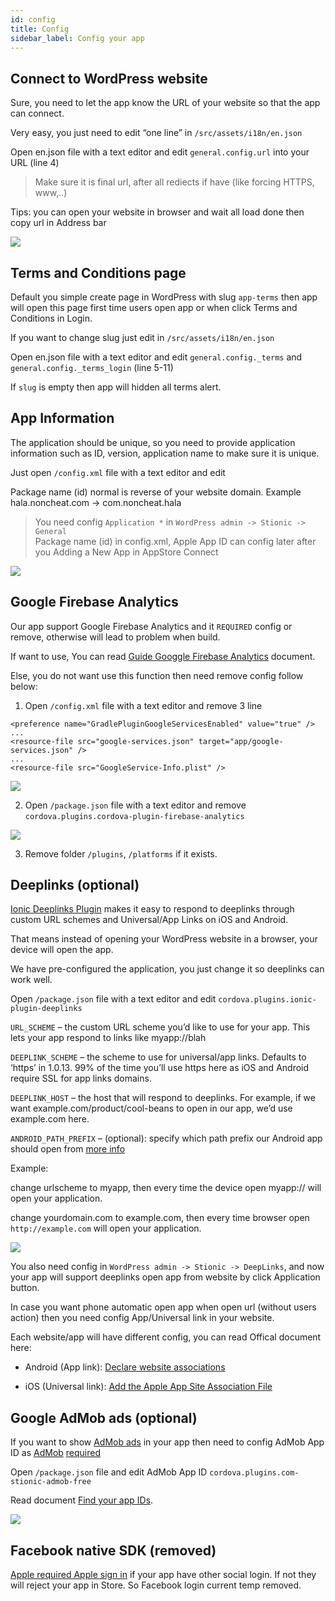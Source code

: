 ```yaml
---
id: config
title: Config
sidebar_label: Config your app
---
```


## Connect to WordPress website

Sure, you need to let the app know the URL of your website so that the app can connect.

Very easy, you just need to edit “one line” in `/src/assets/i18n/en.json`

Open en.json file with a text editor and edit `general.config.url` into your URL (line 4)

> Make sure it is final url, after all rediects if have (like forcing HTTPS, www,..)

Tips: you can open your website in browser and wait all load done then copy url in Address bar

![](/docs/assets/config-website-url.png)

## Terms and Conditions page

Default you simple create page in WordPress with slug `app-terms` then app will open this page first time users open app or when click Terms and Conditions in Login.

If you want to change slug just edit in `/src/assets/i18n/en.json`

Open en.json file with a text editor and edit `general.config._terms` and `general.config._terms_login` (line 5-11)

If `slug` is empty then app will hidden all terms alert.

## App Information

The application should be unique, so you need to provide application information such as ID, version, application name to make sure it is unique.

Just open `/config.xml` file with a text editor and edit

Package name (id) normal is reverse of your website domain. Example hala.noncheat.com -> com.noncheat.hala

> You need config `Application *` in `WordPress admin -> Stionic -> General`<br/>
Package name (id) in config.xml, Apple App ID can config later after you Adding a New App in AppStore Connect

![](/docs/assets/config-application-information.png)

## Google Firebase Analytics

Our app support Google Firebase Analytics and it `REQUIRED` config or remove, otherwise will lead to problem when build.

If want to use, You can read [Guide Googgle Firebase Analytics](guides-google-analytics.md) document.

Else, you do not want use this function then need remove config follow below:

1. Open `/config.xml` file with a text editor and remove 3 line

```
<preference name="GradlePluginGoogleServicesEnabled" value="true" />
...
<resource-file src="google-services.json" target="app/google-services.json" />
...
<resource-file src="GoogleService-Info.plist" />
```

![](/docs/assets/config-remove-google-analytics.png)

2. Open `/package.json` file with a text editor and remove `cordova.plugins.cordova-plugin-firebase-analytics`

![](/docs/assets/config-remove-google-analytics-package.png)

3. Remove folder `/plugins`, `/platforms` if it exists.

## Deeplinks (optional)

<a href="https://github.com/ionic-team/ionic-plugin-deeplinks" target="_blank">Ionic Deeplinks Plugin</a> makes it easy to respond to deeplinks through custom URL schemes and Universal/App Links on iOS and Android.

That means instead of opening your WordPress website in a browser, your device will open the app.

We have pre-configured the application, you just change it so deeplinks can work well.

Open `/package.json` file with a text editor and edit `cordova.plugins.ionic-plugin-deeplinks`

`URL_SCHEME` – the custom URL scheme you’d like to use for your app. This lets your app respond to links like myapp://blah

`DEEPLINK_SCHEME` – the scheme to use for universal/app links. Defaults to ‘https’ in 1.0.13. 99% of the time you’ll use https here as iOS and Android require SSL for app links domains.

`DEEPLINK_HOST` – the host that will respond to deeplinks. For example, if we want example.com/product/cool-beans to open in our app, we’d use example.com here.

`ANDROID_PATH_PREFIX` – (optional): specify which path prefix our Android app should open from <a href="https://developer.android.com/guide/topics/manifest/data-element.html" target="_blank">more info</a>

Example:

change urlscheme to myapp, then every time the device open myapp:// will open your application.

change yourdomain.com to example.com, then every time browser open `http://example.com` will open your application.

![](/docs/assets/config-deeplinks.png)

You also need config in `WordPress admin -> Stionic -> DeepLinks`, and now your app will support deeplinks open app from website by click Application button.

In case you want phone automatic open app when open url (without users action) then you need config App/Universal link in your website.

Each website/app will have different config, you can read Offical document here:

- Android (App link): <a href="https://developer.android.com/training/app-links/verify-site-associations#web-assoc" target="_blank">Declare website associations</a>

- iOS (Universal link): <a href="https://developer.apple.com/documentation/safariservices/supporting_associated_domains_in_your_app#3001215" target="_blank">Add the Apple App Site Association File</a>

## Google AdMob ads (optional)

If you want to show [AdMob ads](guides-admob-ads.md) in your app then need to config AdMob App ID as <a href="https://developers.google.com/admob/ios/quick-start#update_your_infoplist" target="_blank">AdMob</a> <a href="https://developers.google.com/admob/android/quick-start#update_your_androidmanifestxml" target="_blank">required</a>

Open `/package.json` file and edit AdMob App ID `cordova.plugins.com-stionic-admob-free`

Read document <a href="https://support.google.com/admob/answer/7356431?hl=en" target="_blank">Find your app IDs</a>.

![](/docs/assets/config-admob-app-id.png)

## Facebook native SDK (removed)

<a href="https://developer.apple.com/app-store/review/guidelines/#sign-in-with-apple" target="_blank">Apple required Apple sign in</a> if your app have other social login. If not they will reject your app in Store. So Facebook login current temp removed.

<!-- 
> You need config it if want to use/customize Facebook native SDK in application (like Social login, App events,..)

Open `/package.json` file and edit `cordova.plugins.cordova-plugin-facebook4`

![](/docs/assets/config-facebook-native-sdk.png) -->
